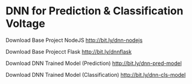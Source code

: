 # DNN for Prediction & Classification Voltage 

Download Base Project NodeJS
http://bit.ly/dnn-nodejs

Download Base Projecct Flask
http://bit.ly/dnnflask

Download DNN Trained Model (Prediction)
http://bit.ly/dnn-pred-model

Download DNN Trained Model (Classification)
http://bit.ly/dnn-cls-model
